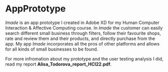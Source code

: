 # AppPrototype
_Imade_ is an app prototype I created in Adobe XD for my Human Computer Interaction & Affective Computing course. In _Imade_ the customer can easily search different small business through filters, follow their favourite shops, rate and review them and their products, and directly purchase from the app. My app _Imade_ incorporates all the pros of other platforms and allows for all kinds of small businesses to be found.

For more infromation about my prototype and the user testing analysis I did, read my report **Alisa_Todorova_report_HCI22.pdf**.
